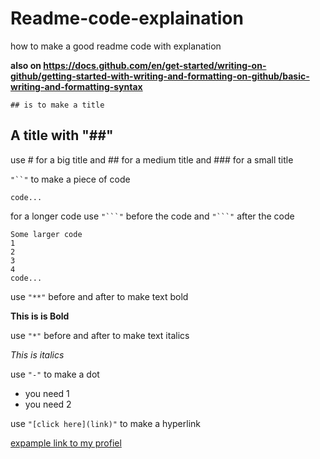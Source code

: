 # Readme-code-explaination
how to make a good readme code with explanation

**also on https://docs.github.com/en/get-started/writing-on-github/getting-started-with-writing-and-formatting-on-github/basic-writing-and-formatting-syntax**


`## is to make a title `
## A title with "##"

use # for a big title and ## for a medium title and ### for a small title



`"``"` to make a piece of code

`code...`

for a longer code use `"```"` before the code and `"```"` after the code
```
Some larger code
1
2
3
4
code...
```

use `"**"` before and after to make text bold

**This is is Bold**

use `"*"` before and after to make text italics

*This is italics*

use `"-"` to make a dot

- you need 1
- you need 2

use  `"[click here](link)"` to make a hyperlink

[expample link to my profiel](https://github.com/niels-joel)
